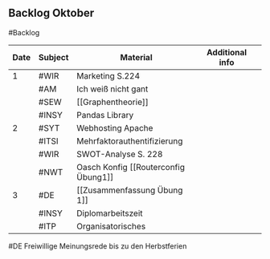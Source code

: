 ## Backlog Oktober
#Backlog

| Date | Subject | Material                             | Additional info |     |
| ---- | ------- | ------------------------------------ | --------------- | --- |
| 1    | #WIR    | Marketing S.224                      |                 |     |
|      | #AM     | Ich weiß nicht gant                  |                 |     |
|      | #SEW    | [[Graphentheorie]]                   |                 |     |
|      | #INSY   | Pandas Library                       |                 |     |
| 2    | #SYT    | Webhosting Apache                    |                 |     |
|      | #ITSI   | Mehrfaktorauthentifizierung          |                 |     |
|      | #WIR    | SWOT-Analyse S. 228                  |                 |     |
|      | #NWT    | Oasch Konfig [[Routerconfig Übung1]] |                 |     |
| 3    | #DE     | [[Zusammenfassung Übung 1]]          |                 |     |
|      | #INSY   | Diplomarbeitszeit                    |                 |     |
|      | #ITP    | Organisatorisches                    |                 |     |
#DE Freiwillige Meinungsrede bis zu den Herbstferien